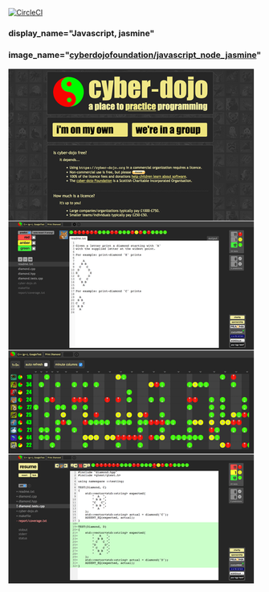 [![CircleCI](https://circleci.com/gh/cyber-dojo-start-points/javascript-jasmine.svg?style=svg)](https://circleci.com/gh/cyber-dojo-start-points/javascript-jasmine)

### display_name="Javascript, jasmine"
### image_name="[cyberdojofoundation/javascript_node_jasmine](https://hub.docker.com/repository/docker/cyberdojofoundation/javascript_node_jasmine)"

![cyber-dojo.org home page](https://github.com/cyber-dojo/cyber-dojo/blob/master/shared/home_page_snapshot.png)
